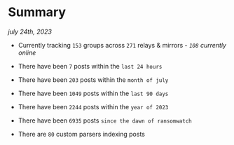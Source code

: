 
# Summary
_july 24th, 2023_

- Currently tracking `153` groups across `271` relays & mirrors - _`108` currently online_

- There have been `7` posts within the `last 24 hours`

- There have been `203` posts within the `month of july`

- There have been `1049` posts within the `last 90 days`

- There have been `2244` posts within the `year of 2023`

- There have been `6935` posts `since the dawn of ransomwatch`

- There are `80` custom parsers indexing posts
